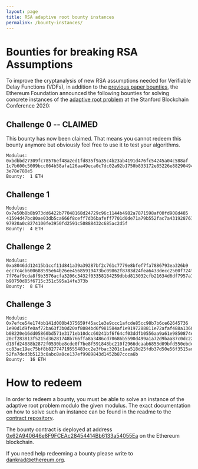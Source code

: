 ```yaml
---
layout: page
title: RSA adaptive root bounty instances
permalink: /bounty-instances/
---
```


# Bounties for breaking RSA Assumptions

To improve the cryptanalysis of new RSA assumptions needed for Verifiable Delay Functions (VDFs), in addition to the [previous paper bounties](/bounties), the Ethereum Foundation announced the following bounties for solving concrete instances of the [adaptive root problem](/rsa-assumptions) at the Stanford Blockchain Conference 2020:

## Challenge 0 -- CLAIMED

This bounty has now been claimed. That means you cannot redeem this bounty anymore but obviously feel free to use it to test your algorithms.

```
Modulus:  0xbdbbd27309fc78576ef48a2ed1fd835f9a35c4b23ab4191d476fc54245a04c588af
1c7b600c5009bcc064b58afa126aa49eca0c7dc02a92b1750b833172e85226e88290494fc11f1fd
3e78e788e5  
Bounty:  1 ETH  
```

## Challenge 1

```
Modulus:  0x7e50b8b8b973dd6422b77048168d24729c96c1144b4982a7871598af00fd908d485
41594d47bc80ae03db5ca666f8ceff7d36bafeff7701d0de71a79b552fac7a431928761a42d8186
97920a0c8274100fe3950fd2591c50888432c685ac2d5f  
Bounty:  4 ETH  
```

## Challenge 2

```
Modulus:  0xa8046dd12415b1ccf11d841a39a39287bf2c761c7779e8bfef7fa7886793ea326b9
ecc7c4cb600688595e64b26ee45685919473bc09862f8783d24fea6433decc2500f724f0c26b000
7f76af9cda8f9b3576acfa3206c3432f03358184259dbbd813032cfb21634d6df7957a1bf1676ae
b90750d85f6715c351c595a14fe373b  
Bounty:  8 ETH  
```

## Challenge 3

```
Modulus:  0x7efce54e174bb141d000b4375659f45ac1e3e9ccc1afcde85cc98b7b6ce62645736
1e90d1d9fe0af72ba63f3b0d20af8084bd6f981584af1e9197288811e72afaf488a1360e4d5d6f9
b08220e16dd05860bd571e3171eb10dcc60241bf6f64cf03ddfb0556aa9a61e9850874e442564c0
20cf283813f5215d36281748b766ffa8a3486cd70686b5590d499a1a72d9baa87c0dc223c8f5b71
d18fd24888b2872f0530be8cde0f7be8f591848bc210f2966dcaab6853d09bfd550ebdcd244c394
cc83ac19ec75bf8b82774719555483cc2e3fbac3201c1aa518d25fdb37d50e56f3515ad5e4609d2
52fa7ded3b5123c0abc8a0ce137ef9989843d1452b87ccca6b  
Bounty:  16 ETH  
```

# How to redeem

In order to redeem a bounty, you must be able to solve an instance of the adaptive root problem modulo the given modulus. The exact documentation on how to solve such an instance can be found in the readme to the [contract repository](https://github.com/dankrad/rsa-bounty).

The bounty contract is deployed at address [0x62A940646e8F9FCEAc28454414Bb6133a54055Ea](https://etherscan.io/address/0x62a940646e8f9fceac28454414bb6133a54055ea) on the Ethereum blockchain.

If you need help redeeming a bounty please write to [dankrad@ethereum.org](mailto:dankrad@ethereum.org).